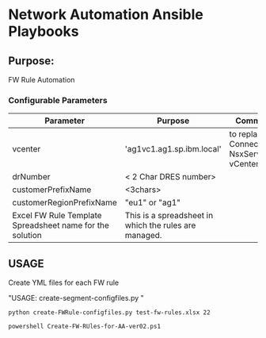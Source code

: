 # Network Automation Ansible Playbooks

## Purpose:
FW Rule Automation


### Configurable Parameters

| Parameter	| Purpose | Comments |
| ---------- | ------------ |  ------------ |
| vcenter | 'ag1vc1.ag1.sp.ibm.local' | to replace  Connect-NsxServer -vCenterServer  |
| drNumber |  < 2 Char DRES number> |  |
| customerPrefixName |  <3chars> |  |
| customerRegionPrefixName | "eu1" or "ag1"  |
| Excel FW Rule Template Spreadsheet name for the solution |  This is a spreadsheet in which the rules are managed. | |

## USAGE

Create YML files for each FW rule

"USAGE: create-segment-configfiles.py <Excel spreadsheet path and filename> <DRES Number>"

`python create-FWRule-configfiles.py test-fw-rules.xlsx 22`

`powershell Create-FW-RUles-for-AA-ver02.ps1 `
